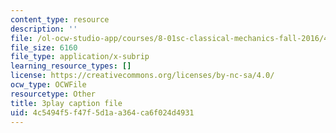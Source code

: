 ```yaml
---
content_type: resource
description: ''
file: /ol-ocw-studio-app/courses/8-01sc-classical-mechanics-fall-2016/4c5494f5f47f5d1aa364ca6f024d4931_1s6_4qX-u2o.srt
file_size: 6160
file_type: application/x-subrip
learning_resource_types: []
license: https://creativecommons.org/licenses/by-nc-sa/4.0/
ocw_type: OCWFile
resourcetype: Other
title: 3play caption file
uid: 4c5494f5-f47f-5d1a-a364-ca6f024d4931
---
```

